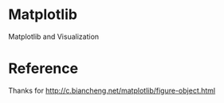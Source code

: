 # Matplotlib
 Matplotlib and Visualization

# Reference
Thanks for http://c.biancheng.net/matplotlib/figure-object.html